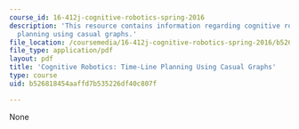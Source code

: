 ```yaml
---
course_id: 16-412j-cognitive-robotics-spring-2016
description: 'This resource contains information regarding cognitive robotics: Time-line
  planning using casual graphs.'
file_location: /coursemedia/16-412j-cognitive-robotics-spring-2016/b526818454aaffd7b535226df40c807f_MIT16_412JS16_L8.pdf
file_type: application/pdf
layout: pdf
title: 'Cognitive Robotics: Time-Line Planning Using Casual Graphs'
type: course
uid: b526818454aaffd7b535226df40c807f

---
```

None